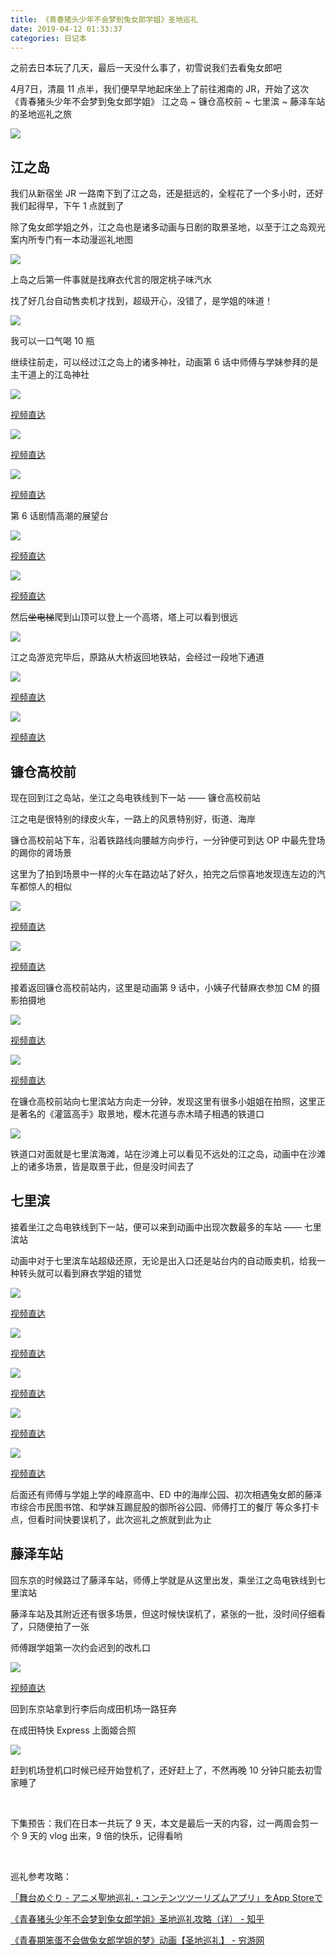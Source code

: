 ```yaml
---
title: 《青春猪头少年不会梦到兔女郎学姐》圣地巡礼
date: 2019-04-12 01:33:37
categories: 日记本
---
```

之前去日本玩了几天，最后一天没什么事了，初雪说我们去看兔女郎吧

4月7日，清晨 11 点半，我们便早早地起床坐上了前往湘南的 JR，开始了这次《青春猪头少年不会梦到兔女郎学姐》 江之岛 ~ 镰仓高校前 ~ 七里滨 ~ 藤泽车站 的圣地巡礼之旅

![](/images/mai-tour0.jpg)

<!--more-->

## 江之岛

我们从新宿坐 JR 一路南下到了江之岛，还是挺远的，全程花了一个多小时，还好我们起得早，下午 1 点就到了

除了兔女郎学姐之外，江之岛也是诸多动画与日剧的取景圣地，以至于江之岛观光案内所专门有一本动漫巡礼地图

![](/images/mai-tour1.jpg)

上岛之后第一件事就是找麻衣代言的限定桃子味汽水

找了好几台自动售卖机才找到，超级开心，没错了，是学姐的味道！

![](/images/mai-tour2.jpg)

我可以一口气喝 10 瓶

继续往前走，可以经过江之岛上的诸多神社，动画第 6 话中师傅与学妹参拜的是主干道上的江岛神社

![](/images/mai-tour3.jpg)

[视频直达](https://www.bilibili.com/bangumi/play/ep251081?t=14m36s)

![](/images/mai-tour4.jpg)

[视频直达](https://www.bilibili.com/bangumi/play/ep251081?t=14m51s)

![](/images/mai-tour5.jpg)

[视频直达](https://www.bilibili.com/bangumi/play/ep251081?t=15m28s)

第 6 话剧情高潮的展望台

![](/images/mai-tour6.jpg)

[视频直达](https://www.bilibili.com/bangumi/play/ep251081?t=16m42s)

![](/images/mai-tour7.jpg)

[视频直达](https://www.bilibili.com/bangumi/play/ep251081?t=15m47s)

然后~~坐电梯~~爬到山顶可以登上一个高塔，塔上可以看到很远

![](/images/mai-tour8.jpg)

江之岛游览完毕后，原路从大桥返回地铁站，会经过一段地下通道

![](/images/mai-tour9.jpg)

[视频直达](https://www.bilibili.com/bangumi/play/ep251081?t=14m02s)

![](/images/mai-tour10.jpg)

[视频直达](https://www.bilibili.com/bangumi/play/ep251081?t=14m07s)

## 镰仓高校前

现在回到江之岛站，坐江之岛电铁线到下一站 —— 镰仓高校前站

江之电是很特别的绿皮火车，一路上的风景特别好，街道、海岸

镰仓高校前站下车，沿着铁路线向腰越方向步行，一分钟便可到达 OP 中最先登场的踢你的肾场景

这里为了拍到场景中一样的火车在路边站了好久，拍完之后惊喜地发现连左边的汽车都惊人的相似

![](/images/mai-tour11.jpg)

[视频直达](https://www.bilibili.com/bangumi/play/ep251076?t=58s)

![](/images/mai-tour12.jpg)

[视频直达](https://www.bilibili.com/bangumi/play/ep251076?t=1m52s)

接着返回镰仓高校前站内，这里是动画第 9 话中，小姨子代替麻衣参加 CM 的摄影拍摄地

![](/images/mai-tour13.jpg)

[视频直达](https://www.bilibili.com/bangumi/play/ep251084?t=18m18s)

![](/images/mai-tour14.jpg)

[视频直达](https://www.bilibili.com/bangumi/play/ep251084?t=18m11s)

在镰仓高校前站向七里滨站方向走一分钟，发现这里有很多小姐姐在拍照，这里正是著名的《灌篮高手》取景地，樱木花道与赤木晴子相遇的铁道口

![](/images/mai-tour15.jpg)

铁道口对面就是七里滨海滩，站在沙滩上可以看见不远处的江之岛，动画中在沙滩上的诸多场景，皆是取景于此，但是没时间去了

## 七里滨

接着坐江之岛电铁线到下一站，便可以来到动画中出现次数最多的车站 —— 七里滨站

动画中对于七里滨车站超级还原，无论是出入口还是站台内的自动贩卖机，给我一种转头就可以看到麻衣学姐的错觉

![](/images/mai-tour16.jpg)

[视频直达](https://www.bilibili.com/bangumi/play/ep251076?t=9m6s)

![](/images/mai-tour17.jpg)

[视频直达](https://www.bilibili.com/bangumi/play/ep251076?t=8m33s)

![](/images/mai-tour18.jpg)

[视频直达](https://www.bilibili.com/bangumi/play/ep251076?t=8m31s)

![](/images/mai-tour19.jpg)

[视频直达](https://www.bilibili.com/bangumi/play/ep251076?t=9m33s)

![](/images/mai-tour20.jpg)

[视频直达](https://www.bilibili.com/bangumi/play/ep251080?t=20m5s)

后面还有师傅与学姐上学的峰原高中、ED 中的海岸公园、初次相遇兔女郎的藤泽市综合市民图书馆、和学妹互踢屁股的御所谷公园、师傅打工的餐厅 等众多打卡点，但看时间快要误机了，此次巡礼之旅就到此为止

## 藤泽车站

回东京的时候路过了藤泽车站，师傅上学就是从这里出发，乘坐江之岛电铁线到七里滨站

藤泽车站及其附近还有很多场景，但这时候快误机了，紧张的一批，没时间仔细看了，只随便拍了一张

师傅跟学姐第一次约会迟到的改札口

![](/images/mai-tour21.jpg)

[视频直达](https://www.bilibili.com/bangumi/play/ep251076?t=12m29s)

回到东京站拿到行李后向成田机场一路狂奔

在成田特快 Express 上面姬合照

![](/images/mai-tour22.jpg)

赶到机场登机口时候已经开始登机了，还好赶上了，不然再晚 10 分钟只能去初雪家睡了

&nbsp;

下集预告：我们在日本一共玩了 9 天，本文是最后一天的内容，过一两周会剪一个 9 天的 vlog 出来，9 倍的快乐，记得看哟

&nbsp;

巡礼参考攻略：

[‎「舞台めぐり - アニメ聖地巡礼・コンテンツツーリズムアプリ」をApp Storeで](https://itunes.apple.com/jp/app/%E8%88%9E%E5%8F%B0%E3%82%81%E3%81%90%E3%82%8A-%E3%82%A2%E3%83%8B%E3%83%A1%E8%81%96%E5%9C%B0%E5%B7%A1%E7%A4%BC-%E3%82%B3%E3%83%B3%E3%83%86%E3%83%B3%E3%83%84%E3%83%84%E3%83%BC%E3%83%AA%E3%82%BA%E3%83%A0%E3%82%A2%E3%83%97%E3%83%AA/id680489568)

[《青春猪头少年不会梦到兔女郎学姐》圣地巡礼攻略（详） - 知乎](https://zhuanlan.zhihu.com/p/52373529)

[《青春期笨蛋不会做兔女郎学姐的梦》动画【圣地巡礼】 - 穷游网](https://bbs.qyer.com/thread-3102232-1.html)